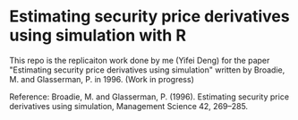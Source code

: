 # Estimating security price derivatives using simulation with R

This repo is the replicaiton work done by me (Yifei Deng) for the paper "Estimating security price derivatives using simulation" written by Broadie, M. and Glasserman, P. in 1996.  (Work in progress)

Reference:
Broadie, M. and Glasserman, P. (1996). Estimating security price derivatives using simulation, Management Science 42, 269–285.
